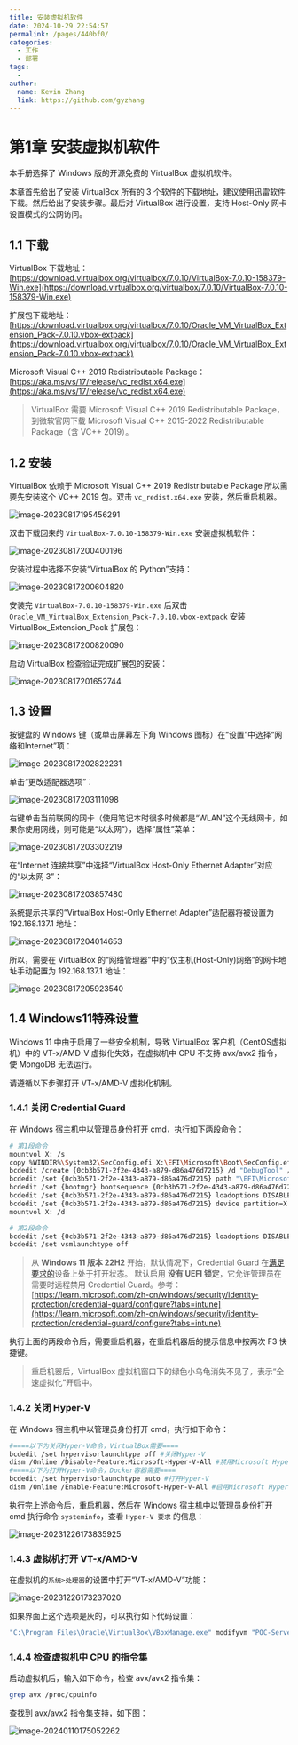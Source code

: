 ```yaml
---
title: 安装虚拟机软件
date: 2024-10-29 22:54:57
permalink: /pages/440bf0/
categories: 
  - 工作
  - 部署
tags: 
  - 
author: 
  name: Kevin Zhang
  link: https://github.com/gyzhang
---
```

# 第1章 安装虚拟机软件

本手册选择了 Windows 版的开源免费的 VirtualBox 虚拟机软件。

本章首先给出了安装 VirtualBox 所有的 3 个软件的下载地址，建议使用迅雷软件下载。然后给出了安装步骤。最后对 VirtualBox 进行设置，支持 Host-Only 网卡设置模式的公网访问。

## 1.1 下载

VirtualBox 下载地址：[https://download.virtualbox.org/virtualbox/7.0.10/VirtualBox-7.0.10-158379-Win.exe](https://download.virtualbox.org/virtualbox/7.0.10/VirtualBox-7.0.10-158379-Win.exe)

扩展包下载地址：[https://download.virtualbox.org/virtualbox/7.0.10/Oracle_VM_VirtualBox_Extension_Pack-7.0.10.vbox-extpack](https://download.virtualbox.org/virtualbox/7.0.10/Oracle_VM_VirtualBox_Extension_Pack-7.0.10.vbox-extpack)

Microsoft Visual C++ 2019 Redistributable Package：[https://aka.ms/vs/17/release/vc_redist.x64.exe](https://aka.ms/vs/17/release/vc_redist.x64.exe)

> VirtualBox 需要 Microsoft Visual C++ 2019 Redistributable Package，到微软官网下载 Microsoft Visual C++ 2015-2022 Redistributable Package（含 VC++ 2019）。

## 1.2 安装

VirtualBox 依赖于 Microsoft Visual C++ 2019 Redistributable Package 所以需要先安装这个 VC++ 2019 包。双击 `vc_redist.x64.exe` 安装，然后重启机器。

![image-20230817195456291](./images/image-20230817195456291.png)

双击下载回来的 `VirtualBox-7.0.10-158379-Win.exe` 安装虚拟机软件：

![image-20230817200400196](./images/image-20230817200400196.png)

安装过程中选择不安装“VirtualBox 的 Python”支持：

![image-20230817200604820](./images/image-20230817200604820.png)

安装完 `VirtualBox-7.0.10-158379-Win.exe` 后双击 `Oracle_VM_VirtualBox_Extension_Pack-7.0.10.vbox-extpack` 安装 VirtualBox_Extension_Pack 扩展包：

![image-20230817200820090](./images/image-20230817200820090.png)

启动 VirtualBox 检查验证完成扩展包的安装：

![image-20230817201652744](./images/image-20230817201652744.png)

## 1.3 设置

按键盘的 Windows 键（或单击屏幕左下角 Windows 图标）在“设置”中选择“网络和Internet”项：

![image-20230817202822231](./images/image-20230817202822231.png)

单击“更改适配器选项”：

![image-20230817203111098](./images/image-20230817203111098.png)

右键单击当前联网的网卡（使用笔记本时很多时候都是“WLAN”这个无线网卡，如果你使用网线，则可能是“以太网”），选择“属性”菜单：

![image-20230817203302219](./images/image-20230817203302219.png)

在“Internet 连接共享”中选择“VirtualBox Host-Only Ethernet Adapter”对应的“以太网 3”：

![image-20230817203857480](./images/image-20230817203857480.png)

系统提示共享的“VirtualBox Host-Only Ethernet Adapter”适配器将被设置为 192.168.137.1 地址：

![image-20230817204014653](./images/image-20230817204014653.png)

所以，需要在 VirtualBox 的“网络管理器”中的“仅主机(Host-Only)网络”的网卡地址手动配置为 192.168.137.1 地址：

![image-20230817205923540](./images/image-20230817205923540.png)

## 1.4 Windows11特殊设置

Windows 11 中由于启用了一些安全机制，导致 VirtualBox 客户机（CentOS虚拟机）中的 VT-x/AMD-V 虚拟化失效，在虚拟机中 CPU 不支持 avx/avx2 指令，使 MongoDB 无法运行。

请遵循以下步骤打开 VT-x/AMD-V 虚拟化机制。

### 1.4.1 关闭 Credential Guard

在 Windows 宿主机中以管理员身份打开 cmd，执行如下两段命令：

```bash
# 第1段命令
mountvol X: /s
copy %WINDIR%\System32\SecConfig.efi X:\EFI\Microsoft\Boot\SecConfig.efi /Y
bcdedit /create {0cb3b571-2f2e-4343-a879-d86a476d7215} /d "DebugTool" /application osloader
bcdedit /set {0cb3b571-2f2e-4343-a879-d86a476d7215} path "\EFI\Microsoft\Boot\SecConfig.efi"
bcdedit /set {bootmgr} bootsequence {0cb3b571-2f2e-4343-a879-d86a476d7215}
bcdedit /set {0cb3b571-2f2e-4343-a879-d86a476d7215} loadoptions DISABLE-LSA-ISO
bcdedit /set {0cb3b571-2f2e-4343-a879-d86a476d7215} device partition=X:
mountvol X: /d

# 第2段命令
bcdedit /set {0cb3b571-2f2e-4343-a879-d86a476d7215} loadoptions DISABLE-LSA-ISO,DISABLE-VBS
bcdedit /set vsmlaunchtype off
```

> 从 **Windows 11 版本 22H2** 开始，默认情况下，Credential Guard 在[满足要求的](https://learn.microsoft.com/zh-cn/windows/security/identity-protection/credential-guard/#hardware-and-software-requirements)设备上处于打开状态。 默认启用 **没有 UEFI 锁定**，它允许管理员在需要时远程禁用 Credential Guard。参考：[https://learn.microsoft.com/zh-cn/windows/security/identity-protection/credential-guard/configure?tabs=intune](https://learn.microsoft.com/zh-cn/windows/security/identity-protection/credential-guard/configure?tabs=intune)

执行上面的两段命令后，需要重启机器，在重启机器后的提示信息中按两次 F3 快捷键。

> 重启机器后，VirtualBox 虚拟机窗口下的绿色小乌龟消失不见了，表示“全速虚拟化”开启中。

### 1.4.2 关闭 Hyper-V

在 Windows 宿主机中以管理员身份打开 cmd，执行如下命令：

```bash
#====以下为关闭Hyper-V命令，VirtualBox需要====
bcdedit /set hypervisorlaunchtype off #关闭Hyper-V
dism /Online /Disable-Feature:Microsoft-Hyper-V-All #禁用Microsoft Hyper-V
#====以下为打开Hyper-V命令，Docker容器需要====
bcdedit /set hypervisorlaunchtype auto #打开Hyper-V
dism /Online /Enable-Feature:Microsoft-Hyper-V-All #启用Microsoft Hyper-V
```

执行完上述命令后，重启机器，然后在 Windows 宿主机中以管理员身份打开 cmd 执行命令 `systeminfo`，查看 `Hyper-V 要求` 的信息：

![image-20231226173835925](./images/image-20231226173835925.png)

### 1.4.3 虚拟机打开 VT-x/AMD-V

在虚拟机的`系统>处理器`的设置中打开“VT-x/AMD-V”功能：

![image-20231226173237020](./images/image-20231226173237020.png)

如果界面上这个选项是灰的，可以执行如下代码设置：

```bash
"C:\Program Files\Oracle\VirtualBox\VBoxManage.exe" modifyvm "POC-Server60" --nested-hw-virt on
```

### 1.4.4 检查虚拟机中 CPU 的指令集

启动虚拟机后，输入如下命令，检查 avx/avx2 指令集：

```bash
grep avx /proc/cpuinfo
```

查找到 avx/avx2 指令集支持，如下图：

![image-20240110175052262](./images/image-20240110175052262.png)

<div STYLE="page-break-after: always;"></div>